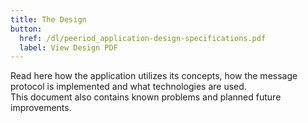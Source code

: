 ```yaml
---
title: The Design
button:
  href: /dl/peeriod_application-design-specifications.pdf
  label: View Design PDF
---
```


Read here how the application utilizes its concepts, how the message protocol is implemented and what technologies are used.  
This document also contains known problems and planned future improvements.